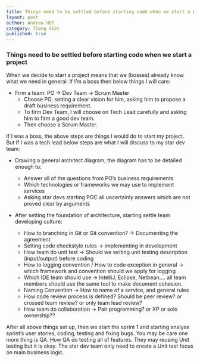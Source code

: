 ```yaml
---
title: Things need to be settled before starting code when we start a project
layout: post
author: Andrew HQT
category: Tieng Viet
published: true
---
```

### Things need to be settled before starting code when we start a project


When we decide to start a project means that we (bosses) already know what we need in general. If I’m a boss then below things I will care:

- Firm a team: PO -> Dev Team -> Scrum Master
	- Choose PO, setting a clear vision for him, asking him to propose a draft business requirement.
	- To firm Dev Team, I will choose on Tech Lead carefully and asking him to firm a good dev team.
	- Then choose a Scrum Master.

If I was a boss, the above steps are things I would do to start my project. But If I was a tech lead below steps are what I will discuss to my star dev team:

- Drawing a general architect diagram, the diagram has to be detailed enough to:
	-  Answer all of the questions from PO’s business requirements
	-  Which technologies or frameworks we may use to implement services
	-  Asking star devs starting POC all uncertainly answers which are not proved clear by arguments
	
- After setting the foundation of architecture, starting settle team developing culture:

	- How to branching in Git or Git convention? -> Documenting the agreement
	- Setting code checkstyle rules -> implementing in development
	- How team do unit test -> Should we writing unit testing description (input/output) before coding
	- How to logging convention / How to code exception in general -> which framework and convention should we apply for logging
	- Which IDE team should use -> IntelliJ, Eclipse, Netbean…. all team members should use the same tool to make document cohesion. 
	- Naming Convention -> How to name of a service, and general rules
	- How code review process is defined? Should be peer review? or crossed team review? or only team lead review?
	- How team do collaboration -> Pair programming? or XP or solo ownership??

After all above things set up, then we start the sprint 1 and starting analyse sprint’s user stories, coding, testing and fixing bugs. You may be care one more thing is QA. How QA do testing all of features. They may reusing Unit testing but it is okay. The star dev team only need to create a Unit test focus on main business logic.
